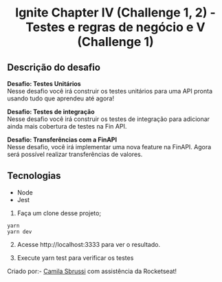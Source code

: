<h1 align="center"> Ignite Chapter IV (Challenge 1, 2)  - Testes e regras de negócio e V (Challenge 1) </h1>


## Descrição do desafio
<strong>Desafio: Testes Unitários</strong></br>
Nesse desafio você irá construir os testes unitários para uma API pronta usando tudo que aprendeu até agora!

<strong>Desafio: Testes de integração</strong></br>
Nesse desafio você irá construir os testes de integração para adicionar ainda mais cobertura de testes na Fin API.

<strong>Desafio: Transferências com a FinAPI </strong></br>
Nesse desafio, você irá implementar uma nova feature na FinAPI. Agora será possível realizar transferências de valores.


##  Tecnologias
- Node
- Jest

1. Faça um clone desse projeto;

  ```
  yarn
  yarn dev

  ``` 
 2. Acesse http://localhost:3333 para ver o resultado.
    
 3. Execute yarn test para verificar os testes
  
  
Criado por:- [Camila Sbrussi](https://github.com/camisbrussi/) com assistência da Rocketseat!
